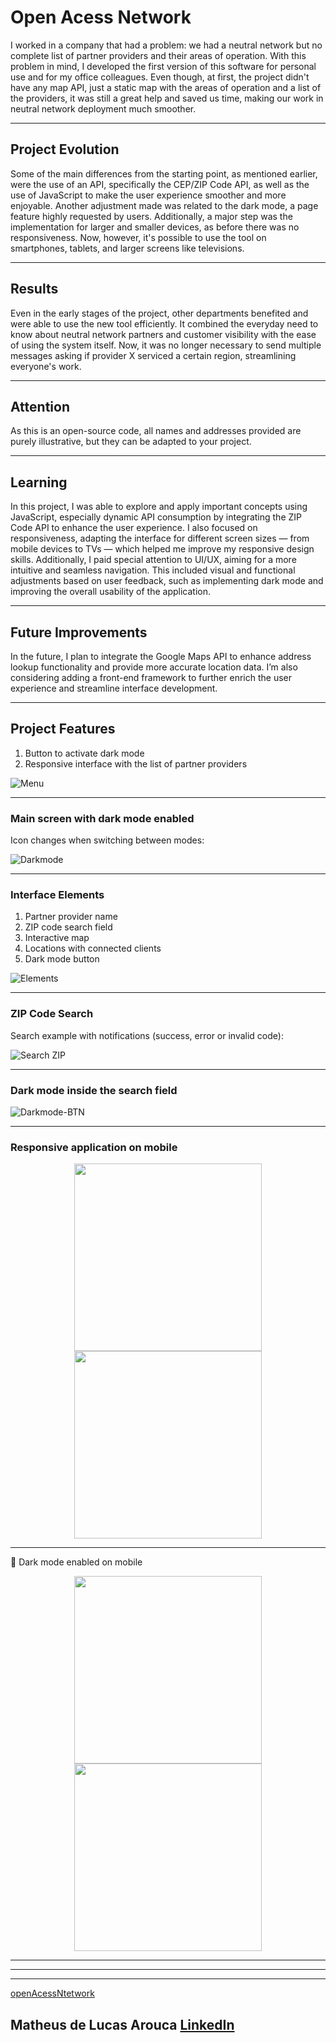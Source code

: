 # Open Acess Network

I worked in a company that had a problem: we had a neutral network but no complete list of partner providers and their areas of operation. With this problem in mind, I developed the first version of this software for personal use and for my office colleagues. Even though, at first, the project didn't have any map API, just a static map with the areas of operation and a list of the providers, it was still a great help and saved us time, making our work in neutral network deployment much smoother.  

---

## Project Evolution

Some of the main differences from the starting point, as mentioned earlier, were the use of an API, specifically the CEP/ZIP Code API, as well as the use of JavaScript to make the user experience smoother and more enjoyable. Another adjustment made was related to the dark mode, a page feature highly requested by users. Additionally, a major step was the implementation for larger and smaller devices, as before there was no responsiveness. Now, however, it's possible to use the tool on smartphones, tablets, and larger screens like televisions.

---

## Results 

Even in the early stages of the project, other departments benefited and were able to use the new tool efficiently. It combined the everyday need to know about neutral network partners and customer visibility with the ease of using the system itself. Now, it was no longer necessary to send multiple messages asking if provider X serviced a certain region, streamlining everyone's work. 

---

## Attention 

As this is an open-source code, all names and addresses provided are purely illustrative, but they can be adapted to your project.

---

## Learning 

In this project, I was able to explore and apply important concepts using JavaScript, especially dynamic API consumption by integrating the ZIP Code API to enhance the user experience.
I also focused on responsiveness, adapting the interface for different screen sizes — from mobile devices to TVs — which helped me improve my responsive design skills.
Additionally, I paid special attention to UI/UX, aiming for a more intuitive and seamless navigation. This included visual and functional adjustments based on user feedback, such as implementing dark mode and improving the overall usability of the application.

---

## Future Improvements

In the future, I plan to integrate the Google Maps API to enhance address lookup functionality and provide more accurate location data.
I’m also considering adding a front-end framework to further enrich the user experience and streamline interface development.

---



## Project Features

1. Button to activate dark mode  
2. Responsive interface with the list of partner providers

![Menu](https://github.com/user-attachments/assets/30cd2014-b3eb-4b3a-a68a-ba0d56a2710e)

---

### Main screen with dark mode enabled  
Icon changes when switching between modes:

![Darkmode](https://github.com/user-attachments/assets/4546870c-9f1e-4715-a15c-17ebcbd8e8a6)

---

### Interface Elements

1. Partner provider name  
2. ZIP code search field  
3. Interactive map  
4. Locations with connected clients  
5. Dark mode button

![Elements](https://github.com/user-attachments/assets/93a5fbd8-bcb1-4b77-b492-eef28dd1ee31)

---

### ZIP Code Search  
Search example with notifications (success, error or invalid code):

![Search ZIP](https://github.com/user-attachments/assets/056c0f3b-b51f-4fbb-adb2-b58673c0974d)

---

### Dark mode inside the search field

![Darkmode-BTN](https://github.com/user-attachments/assets/5df339ff-216d-41a6-a1a6-230100d5a957)

---

### Responsive application on mobile

<div align="center"> 
  <img src="https://github.com/user-attachments/assets/97de0bcc-d555-4fef-ba7c-3772b9c00239" width="300"/> 
  <img src="https://github.com/user-attachments/assets/d2702d32-d20d-43e3-afb3-f87b7c171991" width="300"/> 
</div>

---

🌙 Dark mode enabled on mobile  
<div align="center"> 
  <img src="https://github.com/user-attachments/assets/a10cb90b-cd28-4b0e-98d0-65a0d18cc254" width="300"/> 
  <img src="https://github.com/user-attachments/assets/5e0b9014-6a04-400c-beeb-0db1021a7ce3" width="300"/> 
</div>

---

---

---

[openAcessNtetwork](https://dlucas027.github.io/openAccessNetwork/)
## Matheus de Lucas Arouca [LinkedIn](https://www.linkedin.com/in/delucas027)


